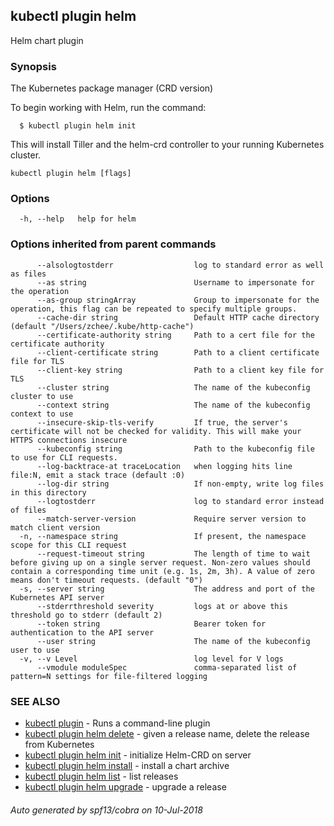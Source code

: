 ## kubectl plugin helm

Helm chart plugin

### Synopsis

The Kubernetes package manager (CRD version) 

To begin working with Helm, run the command: 

      $ kubectl plugin helm init
  
This will install Tiller and the helm-crd controller to your running Kubernetes cluster.

```
kubectl plugin helm [flags]
```

### Options

```
  -h, --help   help for helm
```

### Options inherited from parent commands

```
      --alsologtostderr                  log to standard error as well as files
      --as string                        Username to impersonate for the operation
      --as-group stringArray             Group to impersonate for the operation, this flag can be repeated to specify multiple groups.
      --cache-dir string                 Default HTTP cache directory (default "/Users/zchee/.kube/http-cache")
      --certificate-authority string     Path to a cert file for the certificate authority
      --client-certificate string        Path to a client certificate file for TLS
      --client-key string                Path to a client key file for TLS
      --cluster string                   The name of the kubeconfig cluster to use
      --context string                   The name of the kubeconfig context to use
      --insecure-skip-tls-verify         If true, the server's certificate will not be checked for validity. This will make your HTTPS connections insecure
      --kubeconfig string                Path to the kubeconfig file to use for CLI requests.
      --log-backtrace-at traceLocation   when logging hits line file:N, emit a stack trace (default :0)
      --log-dir string                   If non-empty, write log files in this directory
      --logtostderr                      log to standard error instead of files
      --match-server-version             Require server version to match client version
  -n, --namespace string                 If present, the namespace scope for this CLI request
      --request-timeout string           The length of time to wait before giving up on a single server request. Non-zero values should contain a corresponding time unit (e.g. 1s, 2m, 3h). A value of zero means don't timeout requests. (default "0")
  -s, --server string                    The address and port of the Kubernetes API server
      --stderrthreshold severity         logs at or above this threshold go to stderr (default 2)
      --token string                     Bearer token for authentication to the API server
      --user string                      The name of the kubeconfig user to use
  -v, --v Level                          log level for V logs
      --vmodule moduleSpec               comma-separated list of pattern=N settings for file-filtered logging
```

### SEE ALSO

* [kubectl plugin](kubectl_plugin.md)	 - Runs a command-line plugin
* [kubectl plugin helm delete](kubectl_plugin_helm_delete.md)	 - given a release name, delete the release from Kubernetes
* [kubectl plugin helm init](kubectl_plugin_helm_init.md)	 - initialize Helm-CRD on server
* [kubectl plugin helm install](kubectl_plugin_helm_install.md)	 - install a chart archive
* [kubectl plugin helm list](kubectl_plugin_helm_list.md)	 - list releases
* [kubectl plugin helm upgrade](kubectl_plugin_helm_upgrade.md)	 - upgrade a release

###### Auto generated by spf13/cobra on 10-Jul-2018
